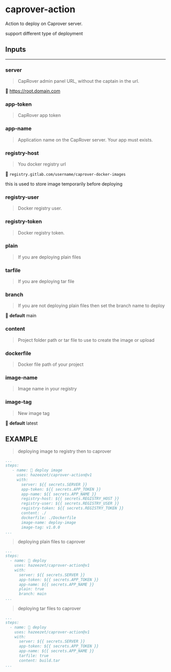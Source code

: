 # caprover-action
Action to deploy on Caprover server.

support different type of deployment

## Inputs

---

### server
> CapRover admin panel URL, without the captain in the url.

💠 https://root.domain.com

### app-token
> CapRover app token

### app-name
> Application name on the CapRover server. Your app must exists.

### registry-host
> You docker registry url

💠 `registry.gitlab.com/username/caprover-docker-images`

this is used to store image temporarily before deploying

 ### registry-user
> Docker registry user.

### registry-token
> Docker registry token.

### plain
> If you are deploying plain files

### tarfile
> If you are deploying tar file
    
### branch
> If you are not deploying plain files then set the branch name to deploy

💠 **default** main

### content
> Project folder path or tar file to use to create the image or upload

### dockerfile
> Docker file path of your project

### image-name
> Image name in your registry

### image-tag
> New image tag

💠 **default** latest
        
 
 ## EXAMPLE
 > deploying image to registry then to caprover
 ```yml
 ...
 steps:
    - name: 📂 deploy image
      uses: hazeezet/caprover-action@v1
      with:
        server: ${{ secrets.SERVER }}
        app-token: ${{ secrets.APP_TOKEN }}
        app-name: ${{ secrets.APP_NAME }}
        registry-host: ${{ secrets.REGISTRY_HOST }}
        registry-user: ${{ secrets.REGISTRY_USER }}
        registry-token: ${{ secrets.REGISTRY_TOKEN }}
        content: ./
        dockerfile: ./Dockerfile
        image-name: deploy-image
        image-tag: v1.0.0
...
```

> deploying plain files to caprover
```yml
...
steps:
  - name: 📂 deploy
    uses: hazeezet/caprover-action@v1
    with:
      server: ${{ secrets.SERVER }}
      app-token: ${{ secrets.APP_TOKEN }}
      app-name: ${{ secrets.APP_NAME }}
      plain: true
      branch: main
...
```

> deploying tar files to caprover
```yml
...
steps:
  - name: 📂 deploy
    uses: hazeezet/caprover-action@v1
    with:
      server: ${{ secrets.SERVER }}
      app-token: ${{ secrets.APP_TOKEN }}
      app-name: ${{ secrets.APP_NAME }}
      tarfile: true
      content: build.tar
...
```
